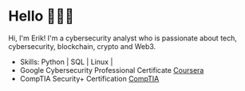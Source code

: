 # Hello 👨🏻‍💻

Hi, I'm Erik! I'm a cybersecurity analyst who is passionate about tech, cybersecurity, blockchain, crypto and Web3. 

- Skills: Python | SQL | Linux |
- Google Cybersecurity Professional Certificate <a href="https://www.coursera.org/professional-certificates/google-cybersecurity">Coursera</a>
- CompTIA Security+ Certification <a href="https://www.comptia.org/certifications/security">CompTIA</a> 
